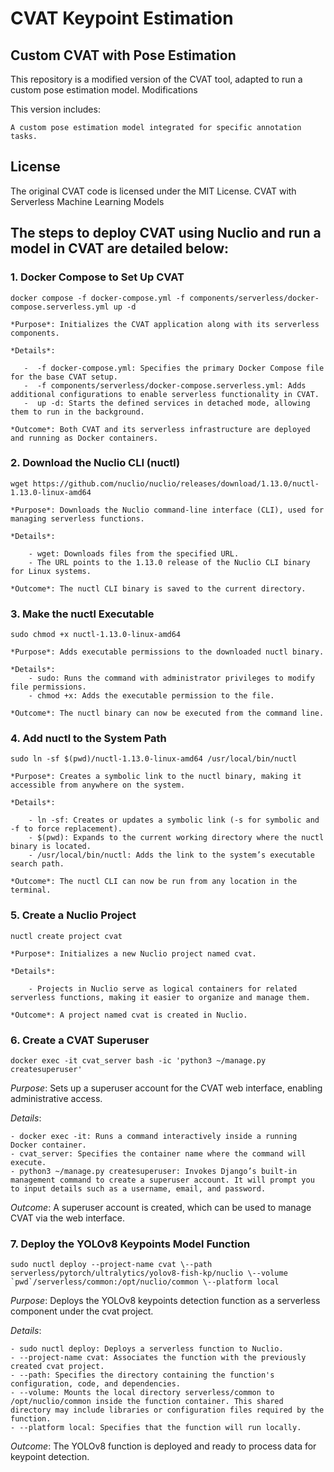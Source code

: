 # CVAT Keypoint Estimation

## Custom CVAT with Pose Estimation

This repository is a modified version of the CVAT tool, adapted to run a custom pose estimation model.
Modifications

This version includes:

    A custom pose estimation model integrated for specific annotation tasks.

## License

The original CVAT code is licensed under the MIT License.
CVAT with Serverless Machine Learning Models

## The steps to deploy CVAT using Nuclio and run a model in CVAT are detailed below:
### **1. Docker Compose to Set Up CVAT**

```docker compose -f docker-compose.yml -f components/serverless/docker-compose.serverless.yml up -d```

    *Purpose*: Initializes the CVAT application along with its serverless components.
    
    *Details*:
    
       -  -f docker-compose.yml: Specifies the primary Docker Compose file for the base CVAT setup.
       -  -f components/serverless/docker-compose.serverless.yml: Adds additional configurations to enable serverless functionality in CVAT.
       -  up -d: Starts the defined services in detached mode, allowing them to run in the background.
       
    *Outcome*: Both CVAT and its serverless infrastructure are deployed and running as Docker containers.

### **2. Download the Nuclio CLI (nuctl)**

```wget https://github.com/nuclio/nuclio/releases/download/1.13.0/nuctl-1.13.0-linux-amd64```

    *Purpose*: Downloads the Nuclio command-line interface (CLI), used for managing serverless functions.
    
    *Details*:
    
        - wget: Downloads files from the specified URL.
        - The URL points to the 1.13.0 release of the Nuclio CLI binary for Linux systems.
        
    *Outcome*: The nuctl CLI binary is saved to the current directory.

### **3. Make the nuctl Executable**

```sudo chmod +x nuctl-1.13.0-linux-amd64```

    *Purpose*: Adds executable permissions to the downloaded nuctl binary.
    
    *Details*:
        - sudo: Runs the command with administrator privileges to modify file permissions.
        - chmod +x: Adds the executable permission to the file.
        
    *Outcome*: The nuctl binary can now be executed from the command line.

### **4. Add nuctl to the System Path**

```sudo ln -sf $(pwd)/nuctl-1.13.0-linux-amd64 /usr/local/bin/nuctl```

    *Purpose*: Creates a symbolic link to the nuctl binary, making it accessible from anywhere on the system.
    
    *Details*:
    
        - ln -sf: Creates or updates a symbolic link (-s for symbolic and -f to force replacement).
        - $(pwd): Expands to the current working directory where the nuctl binary is located.
        - /usr/local/bin/nuctl: Adds the link to the system’s executable search path.
        
    *Outcome*: The nuctl CLI can now be run from any location in the terminal.

### **5. Create a Nuclio Project**

```nuctl create project cvat```

    *Purpose*: Initializes a new Nuclio project named cvat.
    
    *Details*:
    
        - Projects in Nuclio serve as logical containers for related serverless functions, making it easier to organize and manage them.
        
    *Outcome*: A project named cvat is created in Nuclio.

### **6. Create a CVAT Superuser**

```docker exec -it cvat_server bash -ic 'python3 ~/manage.py createsuperuser'```

*Purpose*: Sets up a superuser account for the CVAT web interface, enabling administrative access.

*Details*:

    - docker exec -it: Runs a command interactively inside a running Docker container.
    - cvat_server: Specifies the container name where the command will execute.
    - python3 ~/manage.py createsuperuser: Invokes Django’s built-in management command to create a superuser account. It will prompt you to input details such as a username, email, and password.
    
*Outcome*: A superuser account is created, which can be used to manage CVAT via the web interface.


### **7. Deploy the YOLOv8 Keypoints Model Function**

```sudo nuctl deploy --project-name cvat \--path serverless/pytorch/ultralytics/yolov8-fish-kp/nuclio \--volume `pwd`/serverless/common:/opt/nuclio/common \--platform local```


*Purpose*: Deploys the YOLOv8 keypoints detection function as a serverless component under the cvat project.

*Details*:

    - sudo nuctl deploy: Deploys a serverless function to Nuclio.
    - --project-name cvat: Associates the function with the previously created cvat project.
    - --path: Specifies the directory containing the function's configuration, code, and dependencies.
    - --volume: Mounts the local directory serverless/common to /opt/nuclio/common inside the function container. This shared directory may include libraries or configuration files required by the function.
    - --platform local: Specifies that the function will run locally.

*Outcome*: The YOLOv8 function is deployed and ready to process data for keypoint detection.
